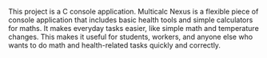 This project is a C console application. Multicalc Nexus is a flexible piece of console application that includes basic
health tools and simple calculators for maths. It makes everyday tasks easier, like simple math and temperature
changes. This makes it useful for students, workers, and anyone else who wants to do math and health-related tasks
quickly and correctly.
